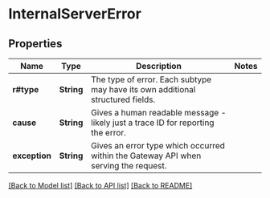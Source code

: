 # InternalServerError

## Properties

Name | Type | Description | Notes
------------ | ------------- | ------------- | -------------
**r#type** | **String** | The type of error. Each subtype may have its own additional structured fields. | 
**cause** | **String** | Gives a human readable message - likely just a trace ID for reporting the error. | 
**exception** | **String** | Gives an error type which occurred within the Gateway API when serving the request. | 

[[Back to Model list]](../README.md#documentation-for-models) [[Back to API list]](../README.md#documentation-for-api-endpoints) [[Back to README]](../README.md)


